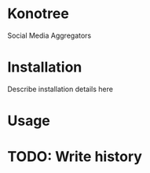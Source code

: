 Konotree
========

Social Media Aggregators

Installation
========

Describe installation details here

Usage
========

TODO: Write history
========
